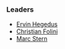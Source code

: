 ### Leaders
* [Ervin Hegedus](mailto:ervin.hegedus@owasp.org)
* [Christian Folini](mailto:ervin.hegedus@owasp.org)
* [Marc Stern](mailto:ervin.hegedus@owasp.org)
